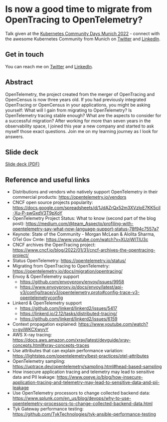 # Is now a good time to migrate from OpenTracing to OpenTelemetry?

Talk given at the [Kubernetes Community Days Munich 2022](https://community.cncf.io/events/details/cncf-kcd-munich-presents-kubernetes-community-days-munich-2022-1/) - connect with the awesome Kubernetes Community from Munich on [Twitter](https://twitter.com/KCDMunich) and [LinkedIn](https://www.linkedin.com/company/kubernetes-community-days-munich/).

## Get in touch

You can reach me on [Twitter](https://twitter.com/SonjaChevre) and [LinkedIn](https://www.linkedin.com/in/sonjachevre/).

## Abstract

OpenTelemetry, the project created from the merger of OpenTracing and OpenCensus is now three years old. If you had previously integrated OpenTracing or OpenCensus in your applications, you might be asking yourself: What will I gain from migrating to OpenTelemetry? Is OpenTelemetry tracing stable enough? What are the aspects to consider for a successful migration? After working for more than seven years in the observability space, I joined this year a new company and started to ask myself those exact questions. Join me on my learning journey as I look for answers.

## Slide deck

[Slide deck (PDF)](https://github.com/SonjaChevre/talks/blob/main/2022-10_k8s_community_munich/Sonja_Chevre_OpenTracing_OpenTelemetry_2022-10.pdf)
 
## Reference and useful links

* Distributions and vendors who natively support OpenTelemetry in their commercial products: https://opentelemetry.io/vendors
* CNCF open source projects popularity: https://docs.google.com/spreadsheets/d/1JdAZrQx52m3XVzloE7KK5ciI-Xu-P-swGxdV3T9pXoY
* OpenTelemetry Project Status: What to know (second part of the blog post): https://medium.com/@team_Aspecto/profiling-with-opentelemetry-say-what-now-language-support-status-78f94c7557a7
* Keynote: State of the Community - Morgan McLean & Alolita Sharma, OTel Gov Cmte: https://www.youtube.com/watch?v=XUzjWITlU3c
* CNCF archives the OpenTracing project: https://www.cncf.io/blog/2022/01/31/cncf-archives-the-opentracing-project/ 
* Status OpenTelemetry: https://opentelemetry.io/status/
* Migrating from OpenTracing to OpenTelemetry: https://opentelemetry.io/docs/migration/opentracing/
* Envoy & OpenTelemetry support
   * https://github.com/envoyproxy/envoy/issues/9958
   * https://www.envoyproxy.io/docs/envoy/latest/api-v3/config/trace/v3/opentelemetry.proto#config-trace-v3-opentelemetryconfig 
* Linkerd & OpenTelemetry support
   * https://github.com/linkerd/linkerd2/issues/5417
   * https://linkerd.io/2.12/tasks/distributed-tracing/ 
   * https://github.com/linkerd/linkerd2/issues/6159 
* Context propagation explained: https://www.youtube.com/watch?v=gviWKCXwyvY 
* AWS X-ray tracing: https://docs.aws.amazon.com/xray/latest/devguide/xray-concepts.html#xray-concepts-traces
* Use attributes that can explain performance variation: https://lightstep.com/opentelemetry/best-practices/otel-attributes 
* OpenTelemetry sampling: https://uptrace.dev/opentelemetry/sampling.html#head-based-sampling  
* How insecure application tracing and telemetry may lead to sensitive data and PII leakage: https://www.oxeye.io/blog/how-insecure-application-tracing-and-telemetry-may-lead-to-sensitive-data-and-pii-leakage 
* Use OpenTelemetry processors to change collected backend data: https://www.splunk.com/en_us/blog/devops/why-to-use-opentelemetry-processors-to-change-collected-backend-data.html 
* Tyk Gateway performance testing: https://github.com/TykTechnologies/tyk-ansible-performance-testing





